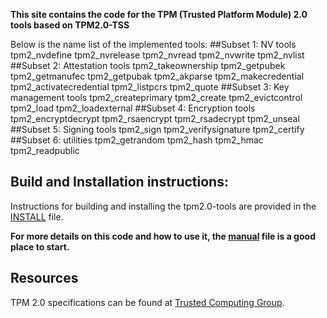 **This site contains the code for the TPM (Trusted Platform Module) 2.0 tools based on TPM2.0-TSS**

Below is the name list of the implemented tools:
##Subset 1: NV tools
tpm2_nvdefine
tpm2_nvrelease
tpm2_nvread
tpm2_nvwrite
tpm2_nvlist
##Subset 2: Attestation tools
tpm2_takeownership
tpm2_getpubek
tpm2_getmanufec
tpm2_getpubak
tpm2_akparse
tpm2_makecredential
tpm2_activatecredential
tpm2_listpcrs
tpm2_quote
##Subset 3: Key management tools
tpm2_createprimary
tpm2_create
tpm2_evictcontrol
tpm2_load
tpm2_loadexternal
##Subset 4: Encryption tools
tpm2_encryptdecrypt
tpm2_rsaencrypt
tpm2_rsadecrypt
tpm2_unseal
##Subset 5: Signing tools
tpm2_sign
tpm2_verifysignature
tpm2_certify
##Subset 6: utilities
tpm2_getrandom
tpm2_hash
tpm2_hmac
tpm2_readpublic

## Build and Installation instructions:
Instructions for building and installing the tpm2.0-tools are provided in the [INSTALL](https://github.com/01org/tpm2.0-tools/blob/master/INSTALL) file.

**For more details on this code and how to use it, the [manual](https://github.com/01org/tpm2.0-tools/blob/master/manual) file is a good place to start.**

## Resources
TPM 2.0 specifications can be found at [Trusted Computing Group](http://www.trustedcomputinggroup.org/).

